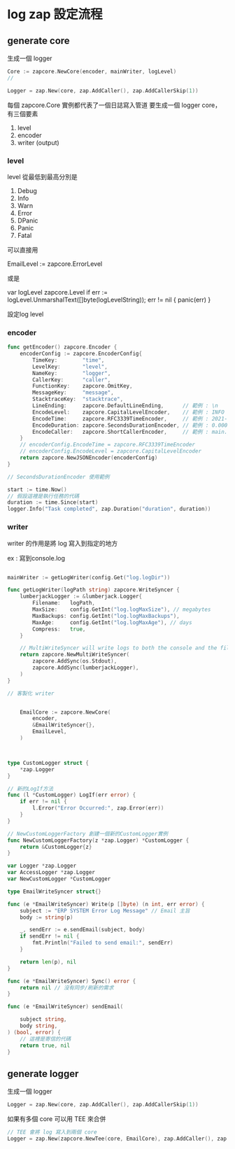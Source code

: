 # log zap 設定流程

## generate core

生成一個 logger

```go
Core := zapcore.NewCore(encoder, mainWriter, logLevel)
//  

Logger = zap.New(core, zap.AddCaller(), zap.AddCallerSkip(1))
```

每個 zapcore.Core 實例都代表了一個日誌寫入管道
要生成一個 logger core， 有三個要素

1. level
2. encoder
3. writer (output)

### level

level 從最低到最高分別是

1. Debug
2. Info
3. Warn
4. Error
5. DPanic
6. Panic
7. Fatal

可以直接用 

EmailLevel := zapcore.ErrorLevel 

或是 

var logLevel zapcore.Level
if err := logLevel.UnmarshalText([]byte(logLevelString)); err != nil {
    panic(err)
}

設定log level


### encoder

```go
func getEncoder() zapcore.Encoder {
	encoderConfig := zapcore.EncoderConfig{
		TimeKey:        "time",
		LevelKey:       "level",
		NameKey:        "logger",
		CallerKey:      "caller",
		FunctionKey:    zapcore.OmitKey,
		MessageKey:     "message",
		StacktraceKey:  "stacktrace",
		LineEnding:     zapcore.DefaultLineEnding,      // 範例 : \n
		EncodeLevel:    zapcore.CapitalLevelEncoder,    // 範例 : INFO
		EncodeTime:     zapcore.RFC3339TimeEncoder,     // 範例 : 2021-08-31T15:00:00+08:00
		EncodeDuration: zapcore.SecondsDurationEncoder, // 範例 : 0.000000
		EncodeCaller:   zapcore.ShortCallerEncoder,     // 範例 : main.go:14
	}
	// encoderConfig.EncodeTime = zapcore.RFC3339TimeEncoder
	// encoderConfig.EncodeLevel = zapcore.CapitalLevelEncoder
	return zapcore.NewJSONEncoder(encoderConfig)
}

// SecondsDurationEncoder 使用範例

start := time.Now()
// 假設這裡是執行任務的代碼
duration := time.Since(start)
logger.Info("Task completed", zap.Duration("duration", duration))

```

### writer

writer 的作用是將 log 寫入到指定的地方

ex : 寫到console.log

```go

mainWriter := getLogWriter(config.Get("log.logDir"))

func getLogWriter(logPath string) zapcore.WriteSyncer {
	lumberjackLogger := &lumberjack.Logger{
		Filename:   logPath,
		MaxSize:    config.GetInt("log.logMaxSize"), // megabytes
		MaxBackups: config.GetInt("log.logMaxBackups"),
		MaxAge:     config.GetInt("log.logMaxAge"), // days
		Compress:   true,
	}

	// MultiWriteSyncer will write logs to both the console and the file
	return zapcore.NewMultiWriteSyncer(
		zapcore.AddSync(os.Stdout),
		zapcore.AddSync(lumberjackLogger),
	)
}

// 客製化 writer


	EmailCore := zapcore.NewCore(
		encoder,
		&EmailWriteSyncer{},
		EmailLevel,
	)



type CustomLogger struct {
	*zap.Logger
}

// 新的LogIf方法
func (l *CustomLogger) LogIf(err error) {
	if err != nil {
		l.Error("Error Occurred:", zap.Error(err))
	}
}

// NewCustomLoggerFactory 創建一個新的CustomLogger實例
func NewCustomLoggerFactory(z *zap.Logger) *CustomLogger {
	return &CustomLogger{z}
}

var Logger *zap.Logger
var AccessLogger *zap.Logger
var NewCustomLogger *CustomLogger

type EmailWriteSyncer struct{}

func (e *EmailWriteSyncer) Write(p []byte) (n int, err error) {
	subject := "ERP SYSTEM Error Log Message" // Email 主旨
	body := string(p)

	_, sendErr := e.sendEmail(subject, body)
	if sendErr != nil {
		fmt.Println("Failed to send email:", sendErr)
	}

	return len(p), nil
}

func (e *EmailWriteSyncer) Sync() error {
	return nil // 沒有同步/刷新的需求
}

func (e *EmailWriteSyncer) sendEmail(

    subject string,
    body string,
) (bool, error) {
    // 這裡是寄信的代碼
    return true, nil
}

```




## generate logger

生成一個 logger

```go
Logger = zap.New(core, zap.AddCaller(), zap.AddCallerSkip(1))
```

如果有多個 core 可以用 TEE 來合併

```go
// TEE 會將 log 寫入到兩個 core
Logger = zap.New(zapcore.NewTee(core, EmailCore), zap.AddCaller(), zap.AddCallerSkip(1))
```
